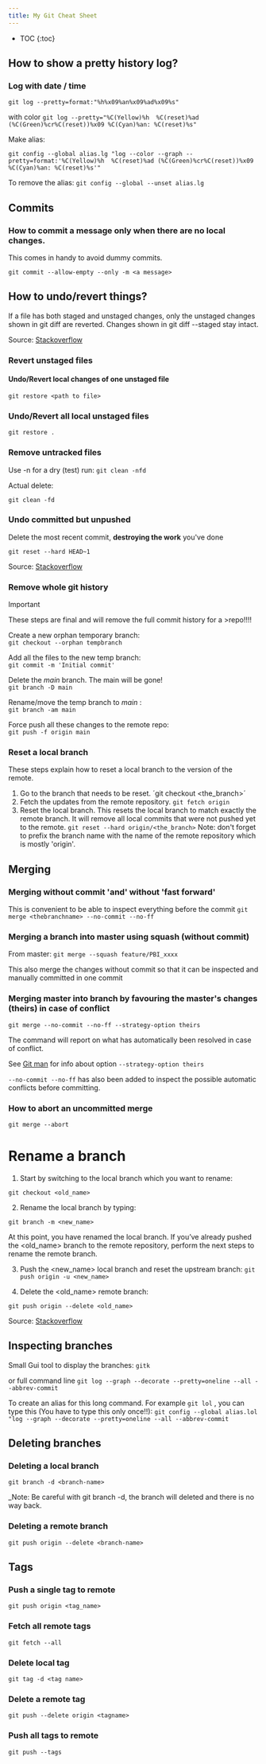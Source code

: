```yaml
---
title: My Git Cheat Sheet
---
```


* TOC
{:toc}
## How to show a pretty history log?

### Log with date / time
`git log --pretty=format:"%h%x09%an%x09%ad%x09%s"`

with color
`git log --pretty="%C(Yellow)%h  %C(reset)%ad (%C(Green)%cr%C(reset))%x09 %C(Cyan)%an: %C(reset)%s"`

Make alias:

`git config --global alias.lg "log --color --graph --pretty=format:'%C(Yellow)%h  %C(reset)%ad (%C(Green)%cr%C(reset))%x09 %C(Cyan)%an: %C(reset)%s'"`

To remove the alias:
`git config --global --unset alias.lg`

## Commits

### How to commit a message only when there are no local changes. 

This comes in handy to avoid dummy commits.

`git commit --allow-empty --only -m <a message>`

## How to undo/revert things?

If a file has both staged and unstaged changes, only the unstaged changes shown in git diff are reverted. Changes shown in git diff --staged stay intact.

Source: [Stackoverflow](https://stackoverflow.com/questions/52704/how-do-i-discard-unstaged-changes-in-git#:~:text=If%20a%20file%20has%20both,diff%20%2D%2Dstaged%20stay%20intact.&text=Before%20Git%202.23-,For%20all%20unstaged%20files%20in%20current%20working,git%20checkout%20%2D%2D%20.)

### Revert unstaged files

#### Undo/Revert local changes of one unstaged file

`git restore <path to file>`

### Undo/Revert all local unstaged files

`git restore .`

### Remove untracked files

Use -n for a dry (test) run:
`git clean -nfd`

Actual delete:

`git clean -fd`

### Undo committed but unpushed

Delete the most recent commit, **destroying the work** you've done

`git reset --hard HEAD~1 `

Source: [Stackoverflow](https://stackoverflow.com/questions/3197413/how-do-i-delete-unpushed-git-commits)


### Remove whole git history

>[!IMPORTANT]
>These steps are final and will remove the full commit history for a >repo!!!!

Create a new orphan temporary branch:\
`git checkout --orphan tempbranch`

Add all the files to the new temp branch:\
`git commit -m 'Initial commit'`

Delete the _main_ branch. The main will be gone!\
 `git branch -D main`

Rename/move the temp branch to _main_ :\
`git branch -am main`

Force push all these changes to the remote repo:\
`git push -f origin main`

### Reset a local branch

These steps explain how to reset a local branch to the version of the remote.

1. Go to the branch that needs to be reset.
   ´git checkout <the_branch>´
2. Fetch the updates from the remote repository.
   `git fetch origin`
3. Reset the local branch. This resets the local branch to match exactly the remote branch. It will remove all local commits that were not pushed yet to the remote.
   `git reset --hard origin/<the_branch>`
   Note: don't forget to prefix the branch name with the name of the remote repository which is mostly 'origin'.
   
## Merging

### Merging without commit 'and' without 'fast forward'

This is convenient to be able to inspect everything before the commit
`git merge <thebranchname> --no-commit --no-ff`

### Merging a branch into master using squash (without commit)

From master:
`git merge --squash feature/PBI_xxxx`

This also merge the changes without commit so that it can be inspected and manually committed in one commit

### Merging master into branch by favouring the master's changes (theirs) in case of conflict

`git merge --no-commit --no-ff --strategy-option theirs`

The command will report on what has automatically been resolved in case of conflict.

See [Git man](https://gitirc.eu/git-merge.html) for info about option `--strategy-option theirs`

`--no-commit --no-ff` has also been added to inspect the possible automatic conflicts before committing.

### How to abort an uncommitted merge

`git merge --abort`

# Rename a branch

1. Start by switching to the local branch which you want to rename:

`git checkout <old_name>`

2. Rename the local branch by typing:

`git branch -m <new_name>`

At this point, you have renamed the local branch.
If you’ve already pushed the <old_name> branch to the remote repository, perform the next steps to rename the remote branch.

3. Push the <new_name> local branch and reset the upstream branch:
`git push origin -u <new_name>`

4. Delete the <old_name> remote branch:

`git push origin --delete <old_name>`

Source: [Stackoverflow](https://stackoverflow.com/questions/30590083/how-do-i-rename-both-a-git-local-and-remote-branch-name)

## Inspecting branches

Small Gui tool to display the branches:
`gitk`

or full command line
`git log --graph --decorate --pretty=oneline --all --abbrev-commit`

To create an alias for this long command. For example `git lol` , you can type this (You have to type this only once!!):
`git config --global alias.lol "log --graph --decorate --pretty=oneline --all --abbrev-commit`

## Deleting branches

### Deleting a **local** branch

`git branch -d <branch-name>` 

_Note: Be careful with git branch -d, the branch will deleted and there is no way back.

### Deleting a **remote** branch

`git push origin --delete <branch-name>`

## Tags

### Push a single tag to remote

`git push origin <tag_name>`

### Fetch all remote tags

`git fetch --all`

### Delete local tag

`git tag -d <tag name>`

### Delete a remote tag

`git push --delete origin <tagname>`

### Push all tags to remote

`git push --tags`
